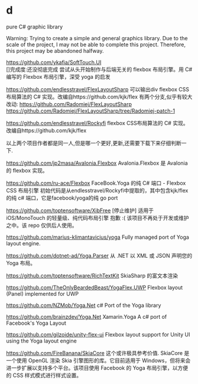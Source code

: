 # d
pure C# graphic library


Warning: Trying to create a simple and general graphics library.
Due to the scale of the project, I may not be able to complete this project.
Therefore, this project may be abandoned halfway.


https://github.com/ykafia/SoftTouch.UI      
  []完成度:还没彻底完成
  尝试从头开始制作与后端无关的 flexbox 布局引擎。用 C# 编写的 Flexbox 布局引擎，深受 yoga 的启发


https://github.com/endlesstravel/FlexLayoutSharp
  可以输出div
  flexbox CSS布局算法的 C# 实现。改编自https://github.com/kjk/flex
  有两个分支,似乎有较大改动:
    https://github.com/Radomiej/FlexLayoutSharp
    https://github.com/Radomiej/FlexLayoutSharp/tree/Radomiej-patch-1
  
https://github.com/endlesstravel/Rockyfi
  flexbox CSS布局算法的 C# 实现。改编自https://github.com/kjk/flex

以上两个项目作者都是同一人,但是哪一个更好,更新,还需要下载下来仔细判断一下.
  

https://github.com/jp2masa/Avalonia.Flexbox
  Avalonia.Flexbox 是 Avalonia 的 flexbox 实现。


https://github.com/ru-ace/Flexbox
  FaceBook.Yoga 的纯 C# 端口 - Flexbox CSS 布局引擎
  初始代码是从endlesstravel/Rockyfi中提取的，其中包含kjk/flex的纯 c# 端口，它是facebook/yoga的纯 go port


https://github.com/toptensoftware/XibFree        [停止维护]
  适用于 iOS/MonoTouch 的轻量级、纯代码布局引擎
  抱歉 :( 该项目不再处于开发或维护之中。该 repo 仅供后人使用。


https://github.com/marius-klimantavicius/yoga
  Fully managed port of Yoga layout engine.

https://github.com/dotnet-ad/Yoga.Parser
  从 .NET 以 XML 或 JSON 声明您的 Yoga 布局。

https://github.com/toptensoftware/RichTextKit
  SkiaSharp 的富文本渲染

https://github.com/TheOnlyBeardedBeast/YogaFlex.UWP
  Flexbox layout (Panel) implemented for UWP

https://github.com/NZMob/Yoga.Net
  c# Port of the Yoga library

https://github.com/brainzdev/Yoga.Net
  Xamarin.Yoga
  A c# port of Facebook's Yoga Layout

https://github.com/gilzoide/unity-flex-ui
  Flexbox layout support for Unity UI using the Yoga layout engine


https://github.com/FireBanana/SkiaCore
这个或许极具参考价值.
  SkiaCore 是一个使用 OpenGL 渲染 Skia 引擎图形的库。它目前适用于 Windows，但将来会进一步扩展以支持多个平台。该项目使用 Facebook 的 Yoga 布局引擎，以方便的 CSS 样式模式进行样式设置。
